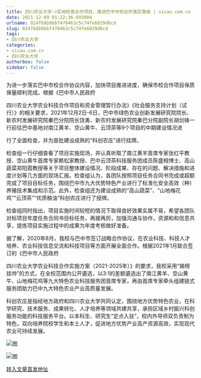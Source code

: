 ```yaml
---
title: 四川农业大学->实地检查合作项目，推进巴中市校合作落实落细 | sicau.com.cn
date: 2021-12-09 01:22:36.693004
urlname: 024f68b9bbf470463c5c74fe6039d6cd
slug: 024f68b9bbf470463c5c74fe6039d6cd
tags: 
- 四川农业大学
categories:
- sicau.com.cn
- 四川农业大学
authorbox: false
sidebar: false
---
```

为进一步落实巴中市校合作协议内容，加快项目推进进度，确保市校合作项目保质保量顺利完成。根据《巴中市人民政府

四川农业大学农业科技合作项目和资金管理暂行办法》《社会服务支持计划（试行）》的相关要求，2021年12月2日-6日，巴中市绿色农业创新发展研究院院长、新农村发展研究院秦巴分院院长饶勇、新农村发展研究院秦巴分院副院长胡剑锋一行前往巴中基地对南江黄羊、空山黄牛、云顶茶等9个项目的中期建设情况进
<!--more-->
行了全面检查，并为首批建设成熟的“科创农庄”进行挂牌。

检查组一行仔细查看了项目实施现场，并认真听取了南江黄羊首席专家张红平教授、空山黄牛首席专家赖松家教授、巴中云顶茶科技服务团成员陈盛相博士、高山蔬菜郑阳霞教授等关于项目整体建设情况、阶段成果、存在的问题、解决措施和进度计划等几方面的现场汇报。检查组认为，各团队按照项目任务合同书完成或超额完成了项目目标任务，围绕巴中市九大优势特色产业进行了标准化安全高效（种）养殖技术集成和示范。此外，检查组还为建设成熟的“高山蔬菜”、“山地梅花鸡”“云顶茶”“优质粮油”科创农庄进行了授牌。

检查组同时指出，项目实施时间较短的情况下取得良好效果实属不易，希望各团队对标项目年度任务合同书目标任务，再接再厉，加强沟通与协作，资源和和信息共享，提炼项目实施过程中的成果为年度考核做好准备。

据了解，2020年8月，我校与巴中市签订战略合作协议，在农业科技、科技人才培养、农业科技信息交流和科技项目等方面开展全面合作。根据2021年1月联合签订的《巴中市人民政府

四川农业大学农业科技合作实施方案（2021-2025年）》的要求，我校采用“揭榜挂帅”的方式，在全校范围内公开遴选，以3:1的差额遴选出了南江黄羊、空山黄牛、山地梅花鸡等九大特色农业科技服务团首席专家，再由首席专家牵头组建链式服务团助力巴中九大特色农业产业高质量发展。

科创农庄是指经地方政府和四川农业大学共同认定，围绕地方优势特色农业，在科学研究、技术服务、成果转化、人才培养等领域共建共享，承担区域乡村振兴科创服务功能的科技服务平台。以本科生、研究生“定点入驻”，校内外导师双负责制为特色，双向培养院校学生和本土人才，促进地方优势产业高产资源高效，实现现代农业可持续发展。

![图](https://news.sicau.edu.cn/__local/E/DC/1F/2435189072F200A3C4E91674170_E2E3F0D2_63371.jpg)

![图](https://news.sicau.edu.cn/__local/3/4A/96/C4FF456B4B0EB761D3A14656226_6416796E_37AF2.jpg)

[转入文章首发地址](https://news.sicau.edu.cn/info/1078/65908.htm)